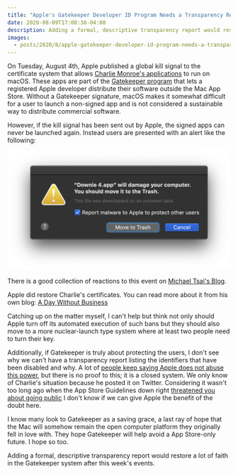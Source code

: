 ```yaml
---
title: "Apple's Gatekeeper Developer ID Program Needs a Transparency Report"
date: 2020-08-09T17:08:38-04:00
description: Adding a formal, descriptive transparency report would restore a lot of faith in the Gatekeeper system after this week's events.
images:
  - posts/2020/8/apple-gatekeeper-developer-id-program-needs-a-transparency-report/alert.png
---
```


On Tuesday, August 4th, Apple published a global kill signal to the certificate system that allows [Charlie Monroe's applications](https://twitter.com/charlieMonroe/status/1290509083288764428) to run on macOS. These apps are part of the [Gatekeeper program](https://developer.apple.com/developer-id/) that lets a registered Apple developer distribute their software outside the Mac App Store. Without a Gatekeeper signature, macOS makes it somewhat difficult for a user to launch a non-signed app and is not considered a sustainable way to distribute commercial software.

However, if the kill signal has been sent out by Apple, the signed apps can never be launched again. Instead users are presented with an alert like the following:

!["Downie 4" will damage your computer. You should move it to the Trash.](alert.png)

There is a good collection of reactions to this event on [Michael Tsai's Blog](https://mjtsai.com/blog/2020/08/04/apple-remote-kills-long-time-developers-apps/).

Apple did restore Charlie's certificates. You can read more about it from his own blog: [A Day Without Business](https://blog.charliemonroe.net/a-day-without-business/)

Catching up on the matter myself, I can't help but think not only should Apple turn off its automated execution of such bans but they should also move to a more nuclear-launch type system where at least two people need to turn their key.

Additionally, if Gatekeeper is truly about protecting the users, I don't see why we can't have a transparency report listing the identifiers that have been disabled and why. A lot of [people keep saying Apple does not abuse this power](https://overcast.fm/+KxFFOGVu8/31:37), but there is no proof to this; it is a closed system. We only know of Charlie's situation because he posted it on Twitter. Considering it wasn't too long ago when the App Store Guidelines down right [threatened you about going public](https://twitter.com/benthompson/status/1275072296001007617) I don't know if we can give Apple the benefit of the doubt here.

I know many look to Gatekeeper as a saving grace, a last ray of hope that the Mac will somehow remain the open computer platform they originally fell in love with. They hope Gatekeeper will help avoid a App Store-only future. I hope so too.

Adding a formal, descriptive transparency report would restore a lot of faith in the Gatekeeper system after this week's events.
